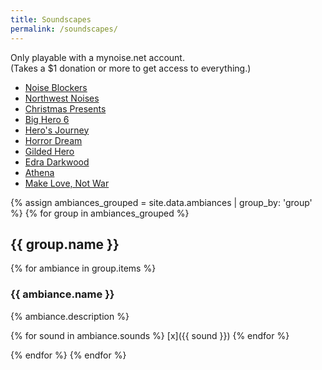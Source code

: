 ```yaml
---
title: Soundscapes
permalink: /soundscapes/
---
```


Only playable with a mynoise.net account.  
(Takes a $1 donation or more to get access to everything.)

- [Noise Blockers](http://dakre.tumblr.com/NoiseBlockers)
- [Northwest Noises](http://dakre.tumblr.com/NorthwestNoises)
- [Christmas Presents](http://dakre.tumblr.com/ChristmasPresents)
- [Big Hero 6](http://dakre.tumblr.com/BigHero6)
- [Hero's Journey](http://dakre.tumblr.com/HerosJourney)
- [Horror Dream](http://dakre.tumblr.com/HorrorDream)
- [Gilded Hero](http://dakre.tumblr.com/GildedHero)
- [Edra Darkwood](http://dakre.tumblr.com/EdraDarkwood)
- [Athena](http://dakre.tumblr.com/Athena)
- [Make Love, Not War](http://dakre.tumblr.com/MakeLoveNotWar)

{% assign ambiances_grouped = site.data.ambiances | group_by: 'group' %}
{% for group in ambiances_grouped %}

## {{ group.name }}

{% for ambiance in group.items %}

### {{ ambiance.name }}

{% ambiance.description %}

{% for sound in ambiance.sounds %}
[x]({{ sound }})
{% endfor %}

{% endfor %}
{% endfor %}
